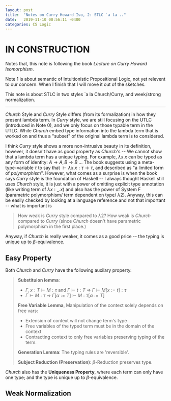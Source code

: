 ```yaml
---
layout: post
title:  "Notes on Curry Howard Iso, 2: STLC `a la .."
date:   2019-11-10 00:56:11 -0400
categories: CS Logic
---
```

# IN CONSTRUCTION

Notes that, this note is following the book *Lecture on Curry Howard Isomorphism*. 

Note 1 is about semantic of Intuitionistic Propositional Logic, not yet relevent to our concern. When I finish that I will move it out of the sketches.

This note is about STLC in two styles `a la Church/Curry, and week/strong normalization.

***

*Church* Style and *Curry* Style differs (from its formalization) in how they present lambda term. In *Curry* style, we are still focusing on the UTLC (introduced in Note 0), and we only focus on those typable term in the UTLC. While *Church* embed type information into the lambda term that is worked on and thus a "subset" of the original lambda term is to considered. 

I think *Curry* style shows a more non-intrusive beauty in its definition, however, it doesn't have as good property as *Church*'s -- We cannot show that a lambda term has a unique typing. For example, $\lambda x.x$ can be typed as any form of identity: $A \rightarrow A, B \rightarrow B$ ... The book suggests using a meta-type-variable $\tau$ to say that $\vdash \lambda x.x : \tau \rightarrow \tau$, and described as "a limited form of *polymorphism*". However, what comes as a surprise is when the book says *Curry* style is the foundation of Haskell -- I always thought Haskell still uses *Church* style, it is just with a power of omitting explicit type annotation (like writing term of $\lambda x:\_ . x$) and also has the power of System F (parametric polymorphism/ term dependent on type/ $\lambda 2$). Anyway, this can be easily checked by looking at a language reference and not that important -- what is important is

> How weak is *Curry* style compared to $\lambda 2$? How weak is *Church* compared to *Curry* (since *Church* doesn't have parametric polymorphism in the first place.)

Anyway, if *Church* is really weaker, it comes as a good price -- the typing is unique up to $\beta$-equivalence.

## Easy Property
Both *Church* and *Curry* have the following auxilary property.
> **Substituion lemma**: 
> * $\Gamma, x: T \vdash M : \tau$ and $\Gamma \vdash t : T$ $\Longrightarrow$ $\Gamma \vdash M[x:= t] : \tau$
> * $\Gamma \vdash M : \tau$ $\Longrightarrow$ $\Gamma[\alpha := T] \vdash M : \tau [\alpha := T]$
> 
> **Free Variable Lemma**, Manipulation of the context solely depends on free vars:
> * Extension of context will not change term's type
> * Free variables of the typed term must be in the domain of the context
> * Contracting context to only free variables preserving typing of the term.
> 
> **Generation Lemma**: The typing rules are 'reversible'.
> 
> **Subject Reduction (Preservation)**:  $\beta$-Reduction preserves type. 

*Church* also has the **Uniqueness Property**, where each term can only have one type; and the type is unique up to $\beta$-equivalence.

## Weak Normalization